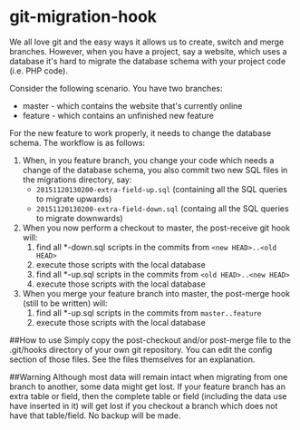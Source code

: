 # git-migration-hook

We all love git and the easy ways it allows us to create, switch and merge
branches. However, when you have a project, say a website, which uses a
database it's hard to migrate the database schema with your project code (i.e.
PHP code).

Consider the following scenario. You have two branches:
* master - which contains the website that's currently online
* feature - which contains an unfinished new feature

For the new feature to work properly, it needs to change the database schema.
The workflow is as follows:

1. When, in you feature branch, you change your code which needs a change of the
   database schema, you also commit two new SQL files in the migrations directory,
   say:
   * ```20151120130200-extra-field-up.sql``` (containing all the SQL queries to migrate
     upwards)
   * ```20151120130200-extra-field-down.sql``` (containg all the SQL queries to migrate
     downwards)
2. When you now perform a checkout to master, the post-receive git hook will:
   1. find all *-down.sql scripts in the commits from ```<new HEAD>..<old HEAD>```
   2. execute those scripts with the local database
   3. find all *-up.sql scripts in the commits from ```<old HEAD>..<new HEAD>```
   4. execute those scripts with the local database
3. When you merge your feature branch into master, the post-merge hook (still to be written) will:
   1. find all *-up.sql scripts in the commits from ```master..feature```
   2. execute those scripts with the local database

##How to use
Simply copy the post-checkout and/or post-merge file to the .git/hooks directory of your own git repository.
You can edit the config section of those files. See the files themselves for an explanation.

##Warning
Although most data will remain intact when migrating from one branch to another, some data might get lost.
If your feature branch has an extra table or field, then the complete table or field (including the data
use have inserted in it) will get lost if you checkout a branch which does not have that table/field. No
backup will be made.
